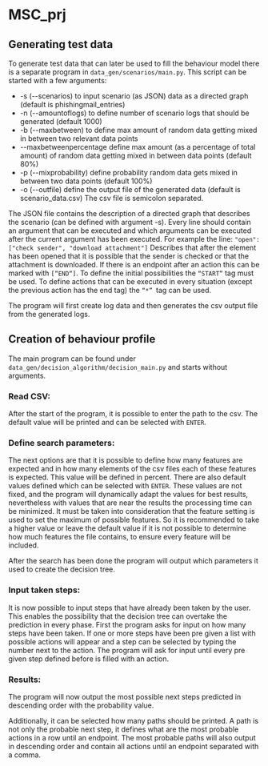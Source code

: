 # MSC_prj
## Generating test data
To generate test data that can later be used to fill the behaviour model there is a separate program in `data_gen/scenarios/main.py`. This script can be started with a few arguments:
- -s (--scenarios) to input scenario (as JSON) data as a directed graph (default is phishingmail_entries)
- -n (--amountoflogs) to define number of scenario logs that should be generated (default 1000)
- -b (--maxbetween) to define max amount of random data getting mixed in between two relevant data points
- --maxbetweenpercentage define max amount (as a percentage of total amount) of random data getting mixed in between data points (default 80%)
- -p (--mixprobability) define probability random data gets mixed in between two data points (default 100%)
- -o (--outfile) define the output file of the generated data (default is scenario_data.csv) The csv file is semicolon separated.

The JSON file contains the description of a directed graph that describes the scenario (can be defined with argument -s). Every line should contain an argument that can be executed and which arguments can be executed after the current argument has been executed. For example the line:
`"open": ["check sender", "download attachment"]`
Describes that after the element has been opened that it is possible that the sender is checked or that the attachment is downloaded. If there is an endpoint after an action this can be marked with `[“END“]`. To define the initial possibilities the `“START”` tag must be used. To define actions that can be executed in every situation (except the previous action has the end tag) the `“*” `tag can be used.

The program will first create log data and then generates the csv output file from the generated logs.

## Creation of behaviour profile
The main program can be found under `data_gen/decision_algorithm/decision_main.py` and starts without arguments.

### Read CSV:
After the start of the program, it is possible to enter the path to the csv. The default value will be printed and can be selected with `ENTER`.

### Define search parameters:
The next options are that it is possible to define how many features are expected and in how many elements of the csv files each of these features is expected. This value will be defined in percent. There are also default values defined which can be selected with `ENTER`. These values are not fixed, and the program will dynamically adapt the values for best results, nevertheless with values that are near the results the processing time can be minimized. It must be taken into consideration that the feature setting is used to set the maximum of possible features. So it is recommended to take a higher value or leave the default value if it is not possible to determine how much features the file contains, to ensure every feature will be included.

After the search has been done the program will output which parameters it used to create the decision tree.

### Input taken steps:
It is now possible to input steps that have already been taken by the user. This enables the possibility that the decision tree can overtake the prediction in every phase.
First the program asks for input on how many steps have been taken. If one or more steps have been pre given a list with possible actions will appear and a step can be selected by typing the number next to the action. The program will ask for input until every pre given step defined before is filled with an action.

### Results:
The program will now output the most possible next steps predicted in descending order with the probability value.

Additionally, it can be selected how many paths should be printed.
A path is not only the probable next step, it defines what are the most probable actions in a row until an endpoint. The most probable paths will also output in descending order and contain all actions until an endpoint separated with a comma.
